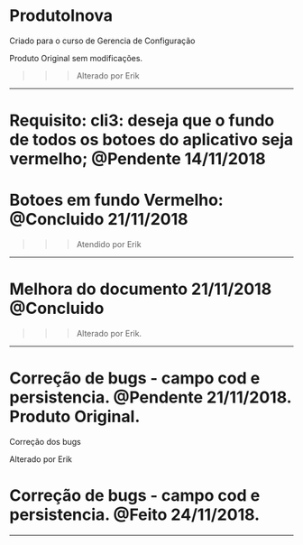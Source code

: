 # ProdutoInova
Criado para o curso de Gerencia de Configuração

Produto Original sem modificações.

>>>Alterado por Erik

____________________________________________________

Requisito:
 cli3: deseja que o fundo de todos os botoes do aplicativo seja vermelho;  @Pendente 14/11/2018
 =====
 Botoes em fundo Vermelho: @Concluido 21/11/2018
 =
 >>>Atendido por Erik 
____________________________________________________ 

Melhora do documento 21/11/2018 @Concluido
====== 
 >>>Alterado por Erik.
___________________________________________________

Correção de bugs - campo cod e persistencia. @Pendente 21/11/2018.
Produto Original.
=====

Correção dos bugs

Alterado por Erik

Correção de bugs - campo cod e persistencia. @Feito 24/11/2018.
======
___________________________________________________
